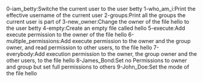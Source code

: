 0-iam_betty:Switche the current user to the user betty
1-who_am_i:Print the effective username of the current user
2-groups:Print all the groups the current user is part of
3-new_owner:Change the owner of the file hello to the user betty
4-empty:Create an empty file called hello
5-execute:Add execute permission to the owner of the file hello
6-multiple_permissions:Add execute permission to the owner and the group owner, and read permission to other users, to the file hello
7-everybody:Add execution permission to the owner, the group owner and the other users, to the file hello
8-James_Bond:Set no Permissions to owner and group but set full permissions to others
9-John_Doe:Set the mode of the file hello
